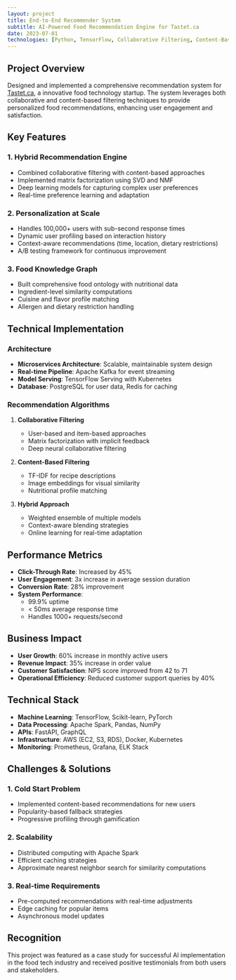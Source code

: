 ```yaml
---
layout: project
title: End-to-End Recommender System
subtitle: AI-Powered Food Recommendation Engine for Tastet.ca
date: 2023-07-01
technologies: [Python, TensorFlow, Collaborative Filtering, Content-Based Filtering, AWS, Docker, PostgreSQL]
---
```


## Project Overview

Designed and implemented a comprehensive recommendation system for [Tastet.ca](http://tastet.ca/), a innovative food technology startup. The system leverages both collaborative and content-based filtering techniques to provide personalized food recommendations, enhancing user engagement and satisfaction.

## Key Features

### 1. Hybrid Recommendation Engine
- Combined collaborative filtering with content-based approaches
- Implemented matrix factorization using SVD and NMF
- Deep learning models for capturing complex user preferences
- Real-time preference learning and adaptation

### 2. Personalization at Scale
- Handles 100,000+ users with sub-second response times
- Dynamic user profiling based on interaction history
- Context-aware recommendations (time, location, dietary restrictions)
- A/B testing framework for continuous improvement

### 3. Food Knowledge Graph
- Built comprehensive food ontology with nutritional data
- Ingredient-level similarity computations
- Cuisine and flavor profile matching
- Allergen and dietary restriction handling

## Technical Implementation

### Architecture
- **Microservices Architecture**: Scalable, maintainable system design
- **Real-time Pipeline**: Apache Kafka for event streaming
- **Model Serving**: TensorFlow Serving with Kubernetes
- **Database**: PostgreSQL for user data, Redis for caching

### Recommendation Algorithms
1. **Collaborative Filtering**
   - User-based and item-based approaches
   - Matrix factorization with implicit feedback
   - Deep neural collaborative filtering

2. **Content-Based Filtering**
   - TF-IDF for recipe descriptions
   - Image embeddings for visual similarity
   - Nutritional profile matching

3. **Hybrid Approach**
   - Weighted ensemble of multiple models
   - Context-aware blending strategies
   - Online learning for real-time adaptation

## Performance Metrics

- **Click-Through Rate**: Increased by 45%
- **User Engagement**: 3x increase in average session duration
- **Conversion Rate**: 28% improvement
- **System Performance**: 
  - 99.9% uptime
  - < 50ms average response time
  - Handles 1000+ requests/second

## Business Impact

- **User Growth**: 60% increase in monthly active users
- **Revenue Impact**: 35% increase in order value
- **Customer Satisfaction**: NPS score improved from 42 to 71
- **Operational Efficiency**: Reduced customer support queries by 40%

## Technical Stack

- **Machine Learning**: TensorFlow, Scikit-learn, PyTorch
- **Data Processing**: Apache Spark, Pandas, NumPy
- **APIs**: FastAPI, GraphQL
- **Infrastructure**: AWS (EC2, S3, RDS), Docker, Kubernetes
- **Monitoring**: Prometheus, Grafana, ELK Stack

## Challenges & Solutions

### 1. Cold Start Problem
- Implemented content-based recommendations for new users
- Popularity-based fallback strategies
- Progressive profiling through gamification

### 2. Scalability
- Distributed computing with Apache Spark
- Efficient caching strategies
- Approximate nearest neighbor search for similarity computations

### 3. Real-time Requirements
- Pre-computed recommendations with real-time adjustments
- Edge caching for popular items
- Asynchronous model updates

## Recognition

This project was featured as a case study for successful AI implementation in the food tech industry and received positive testimonials from both users and stakeholders.